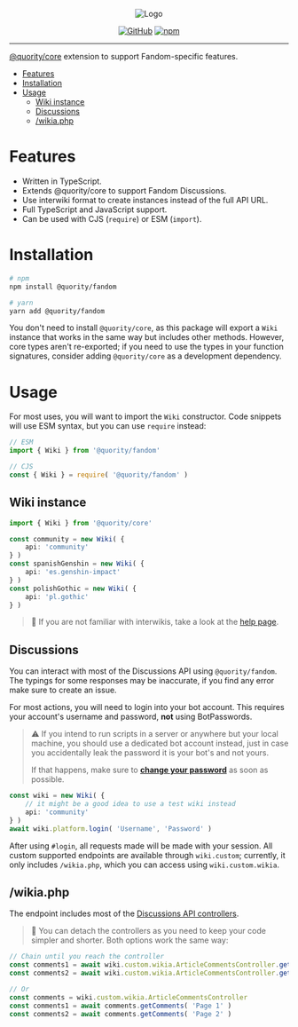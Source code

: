 <div align="center">

![Logo](https://avatars.githubusercontent.com/u/126923974?s=200&v=4)

[![GitHub](https://img.shields.io/github/license/quority/fandom)](https://github.com/quority/fandom/blob/main/LICENSE.md)
[![npm](https://img.shields.io/npm/v/@quority/fandom?color=crimson&logo=npm&style=flat-square)](https://www.npmjs.com/package/@quority/fandom)
</div>

---
[@quority/core](https://www.npmjs.com/package/@quority/core) extension to support Fandom-specific features.

- [Features](#features)
- [Installation](#installation)
- [Usage](#usage)
	- [Wiki instance](#wiki-instance)
	- [Discussions](#discussions)
	- [/wikia.php](#wikiaphp)

# Features
- Written in TypeScript.
- Extends @quority/core to support Fandom Discussions.
- Use interwiki format to create instances instead of the full API URL.
- Full TypeScript and JavaScript support.
- Can be used with CJS (`require`) or ESM (`import`).

# Installation
```bash
# npm
npm install @quority/fandom

# yarn
yarn add @quority/fandom
```
You don't need to install `@quority/core`, as this package will export a `Wiki` instance that works in the same way but includes other methods. However, core types aren't re-exported; if you need to use the types in your function signatures, consider adding `@quority/core` as a development dependency.

# Usage
For most uses, you will want to import the `Wiki` constructor. Code snippets will use ESM syntax, but you can use `require` instead:

```ts
// ESM
import { Wiki } from '@quority/fandom'

// CJS
const { Wiki } = require( '@quority/fandom' )
```

## Wiki instance
```ts
import { Wiki } from '@quority/core'

const community = new Wiki( {
	api: 'community'
} )
const spanishGenshin = new Wiki( {
	api: 'es.genshin-impact'
} )
const polishGothic = new Wiki( {
	api: 'pl.gothic'
} )
```

> :link: If you are not familiar with interwikis, take a look at the [help page](https://community.fandom.com/wiki/Help:Interwiki_link).

## Discussions
You can interact with most of the Discussions API using `@quority/fandom`. The typings for some responses may be inaccurate, if you find any error make sure to create an issue.

For most actions, you will need to login into your bot account. This requires your account's username and password, **not** using BotPasswords.

> :warning: If you intend to run scripts in a server or anywhere but your local machine, you should use a dedicated bot account instead, just in case you accidentally leak the password it is your bot's and not yours.
> 
> If that happens, make sure to **[change your password](https://auth.fandom.com/auth/settings)** as soon as possible.

```ts
const wiki = new Wiki( {
	// it might be a good idea to use a test wiki instead
	api: 'community'
} )
await wiki.platform.login( 'Username', 'Password' )
```

After using `#login`, all requests made will be made with your session. All custom supported endpoints are available through `wiki.custom`; currently, it only includes `/wikia.php`, which you can access using `wiki.custom.wikia`.

## /wikia.php
The endpoint includes most of the [Discussions API controllers](https://elderscrolls.fandom.com/wiki/User:Atvelonis/Bot/Discussions_API#API_controllers).

> 🧩 You can detach the controllers as you need to keep your code simpler and shorter. Both options work the same way:
```ts
// Chain until you reach the controller
const comments1 = await wiki.custom.wikia.ArticleCommentsController.getComments( 'Page 1' )
const comments2 = await wiki.custom.wikia.ArticleCommentsController.getComments( 'Page 2' )

// Or
const comments = wiki.custom.wikia.ArticleCommentsController
const comments1 = await comments.getComments( 'Page 1' )
const comments2 = await comments.getComments( 'Page 2' )
```

